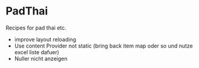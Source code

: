 # PadThai
Recipes for pad thai etc.

- improve layout reloading
- Use content Provider not static (bring back item map oder so und nutze excel liste dafuer)
- Nuller nicht anzeigen
